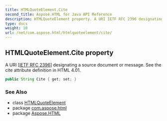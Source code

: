 ```yaml
---
title: HTMLQuoteElement.Cite
second_title: Aspose.HTML for Java API Reference
description: HTMLQuoteElement property. A URI IETF RFC 2396 designating a source document or message. See the cite attribute definition in HTML 4.01
type: docs
weight: 10
url: /net/com.aspose.html/htmlquoteelement/cite/
---
```

## HTMLQuoteElement.Cite property

A URI [[IETF RFC 2396](http://www.ietf.org/rfc/rfc2396.txt)] designating a source document or message. See the cite attribute definition in HTML 4.01.

```java
public String Cite { get; set; }
```

### See Also

* class [HTMLQuoteElement](../)
* package [com.aspose.html](../../htmlquoteelement/)
* package [Aspose.HTML](../../../)
